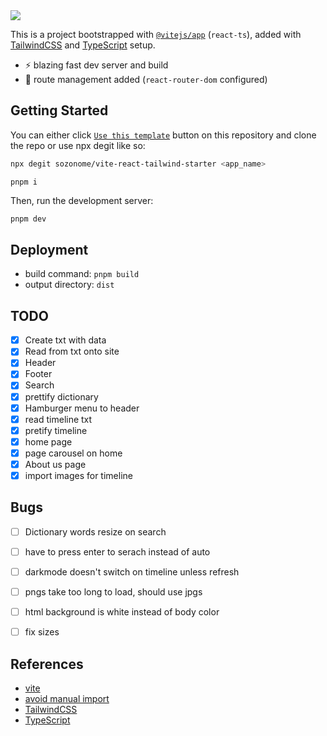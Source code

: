 <img src="https://og.sznm.dev/api/generate?heading=vite-react-tailwind-starter&text=React+vite+template+with+TailwindCSS+and+TypeScript+setup.&template=color&center=true&height=330" />

This is a project bootstrapped with [`@vitejs/app`](https://vitejs.dev/guide/#scaffolding-your-first-vite-project) (`react-ts`), added with [TailwindCSS](https://tailwindcss.com) and [TypeScript](https://www.typescriptlang.org) setup.

- ⚡ blazing fast dev server and build
- 🔗 route management added (`react-router-dom` configured)

## Getting Started

You can either click [`Use this template`](https://github.com/sozonome/vite-react-tailwind-starter/generate) button on this repository and clone the repo or use npx degit like so:

```bash
npx degit sozonome/vite-react-tailwind-starter <app_name>
```

```
pnpm i
```

Then, run the development server:

```bash
pnpm dev
```

## Deployment

- build command: `pnpm build`
- output directory: `dist`

## TODO

- [x] Create txt with data
- [x] Read from txt onto site
- [x] Header
- [x] Footer
- [x] Search
- [x] prettify dictionary
- [x] Hamburger menu to header
- [x] read timeline txt
- [x] pretify timeline
- [x] home page
- [x] page carousel on home
- [x] About us page
- [x] import images for timeline

## Bugs

- [ ] Dictionary words resize on search
- [ ] have to press enter to serach instead of auto
- [ ] darkmode doesn't switch on timeline unless refresh
- [ ] pngs take too long to load, should use jpgs
- [ ] html background is white instead of body color
- [ ] fix sizes



## References

- [vite](https://vitejs.dev)
- [avoid manual import](https://vitejs.dev/guide/features.html#jsx)
- [TailwindCSS](https://tailwindcss.com/)
- [TypeScript](https://www.typescriptlang.org)
